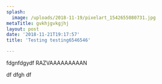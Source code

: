 ```yaml
---
splash:
  image: /uploads/2018-11-19/pixelart_1542655080731.jpg
metaTitle: gvkhjgvkgjhj
layout: post
date: '2018-11-21T19:17:57'
title: 'Testing testing6546546'

---
```

<p>fdgnfdgydf RAZVAAAAAAAAAN</p><p>df dfgh df</p><p><br></p>